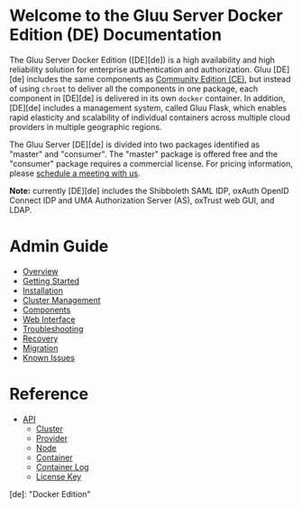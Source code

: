 # Welcome to the Gluu Server Docker Edition (DE) Documentation

The Gluu Server Docker Edition ([DE][de]) is a high availability and high reliability solution for enterprise authentication and authorization. Gluu [DE][de] includes the same components as [Community Edition (CE)](http://gluu.org/docs), but instead of using `chroot` to deliver all the components in one package, each component in [DE][de] is delivered in its own `docker` container. In addition, [DE][de] includes a management system, called Gluu Flask, which enables rapid elasticity and scalability of individual containers across multiple cloud providers in multiple geographic regions.

The Gluu Server [DE][de] is divided into two packages identified as "master" and "consumer". The "master" package is offered free and the "consumer" package requires a commercial license. For pricing information, please [schedule a meeting with us](http://gluu.org/booking).

**Note:** currently [DE][de] includes the Shibboleth SAML IDP, oxAuth OpenID Connect IDP and UMA Authorization Server (AS), oxTrust web GUI, and LDAP.

# Admin Guide
- [Overview](./admin-guide/overview/index.md)
- [Getting Started](./admin-guide/getting-started/index.md)
- [Installation](./admin-guide/installation/index.md)
- [Cluster Management](./admin-guide/cluster-management/index.md)
- [Components](./admin-guide/components/index.md)
- [Web Interface](./admin-guide/webui/index.md)
- [Troubleshooting](./admin-guide/troubleshooting/index.md)
- [Recovery](./admin-guide/recovery/index.md)
- [Migration](./admin-guide/migration/index.md)
- [Known Issues](./admin-guide/known-issues/index.md)

# Reference
- [API](./reference/api/index.md)
  - [Cluster](./reference/api/cluster.md)
  - [Provider](./reference/api/provider.md)
  - [Node](./reference/api/node.md)
  - [Container](./reference/api/container.md)
  - [Container Log](./reference/api/container_log.md)
  - [License Key](./reference/api/license_key.md)

[de]: "Docker Edition"
